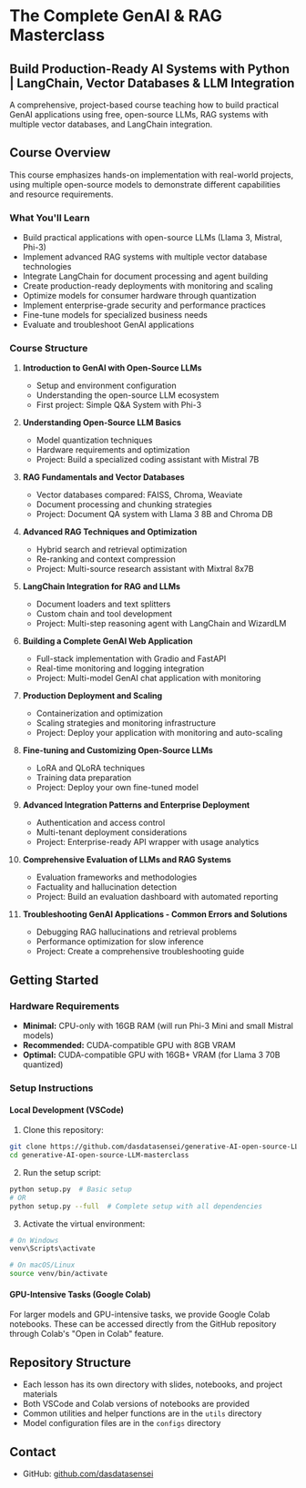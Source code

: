 # The Complete GenAI & RAG Masterclass
## Build Production-Ready AI Systems with Python | LangChain, Vector Databases & LLM Integration

A comprehensive, project-based course teaching how to build practical GenAI applications using free, open-source LLMs, RAG systems with multiple vector databases, and LangChain integration.

## Course Overview

This course emphasizes hands-on implementation with real-world projects, using multiple open-source models to demonstrate different capabilities and resource requirements.

### What You'll Learn

- Build practical applications with open-source LLMs (Llama 3, Mistral, Phi-3)
- Implement advanced RAG systems with multiple vector database technologies
- Integrate LangChain for document processing and agent building
- Create production-ready deployments with monitoring and scaling
- Optimize models for consumer hardware through quantization
- Implement enterprise-grade security and performance practices
- Fine-tune models for specialized business needs
- Evaluate and troubleshoot GenAI applications

### Course Structure

1. **Introduction to GenAI with Open-Source LLMs**
   - Setup and environment configuration
   - Understanding the open-source LLM ecosystem
   - First project: Simple Q&A System with Phi-3

2. **Understanding Open-Source LLM Basics**
   - Model quantization techniques
   - Hardware requirements and optimization
   - Project: Build a specialized coding assistant with Mistral 7B

3. **RAG Fundamentals and Vector Databases**
   - Vector databases compared: FAISS, Chroma, Weaviate
   - Document processing and chunking strategies
   - Project: Document QA system with Llama 3 8B and Chroma DB

4. **Advanced RAG Techniques and Optimization**
   - Hybrid search and retrieval optimization
   - Re-ranking and context compression
   - Project: Multi-source research assistant with Mixtral 8x7B

5. **LangChain Integration for RAG and LLMs**
   - Document loaders and text splitters
   - Custom chain and tool development
   - Project: Multi-step reasoning agent with LangChain and WizardLM

6. **Building a Complete GenAI Web Application**
   - Full-stack implementation with Gradio and FastAPI
   - Real-time monitoring and logging integration
   - Project: Multi-model GenAI chat application with monitoring

7. **Production Deployment and Scaling**
   - Containerization and optimization
   - Scaling strategies and monitoring infrastructure
   - Project: Deploy your application with monitoring and auto-scaling

8. **Fine-tuning and Customizing Open-Source LLMs**
   - LoRA and QLoRA techniques
   - Training data preparation
   - Project: Deploy your own fine-tuned model

9. **Advanced Integration Patterns and Enterprise Deployment**
   - Authentication and access control
   - Multi-tenant deployment considerations
   - Project: Enterprise-ready API wrapper with usage analytics

10. **Comprehensive Evaluation of LLMs and RAG Systems**
    - Evaluation frameworks and methodologies
    - Factuality and hallucination detection
    - Project: Build an evaluation dashboard with automated reporting

11. **Troubleshooting GenAI Applications - Common Errors and Solutions**
    - Debugging RAG hallucinations and retrieval problems
    - Performance optimization for slow inference
    - Project: Create a comprehensive troubleshooting guide

## Getting Started

### Hardware Requirements

- **Minimal:** CPU-only with 16GB RAM (will run Phi-3 Mini and small Mistral models)
- **Recommended:** CUDA-compatible GPU with 8GB VRAM
- **Optimal:** CUDA-compatible GPU with 16GB+ VRAM (for Llama 3 70B quantized)

### Setup Instructions

#### Local Development (VSCode)

1. Clone this repository:
```bash
git clone https://github.com/dasdatasensei/generative-AI-open-source-LLM-masterclass
cd generative-AI-open-source-LLM-masterclass
```

2. Run the setup script:
```bash
python setup.py  # Basic setup
# OR
python setup.py --full  # Complete setup with all dependencies
```

3. Activate the virtual environment:
```bash
# On Windows
venv\Scripts\activate

# On macOS/Linux
source venv/bin/activate
```

#### GPU-Intensive Tasks (Google Colab)

For larger models and GPU-intensive tasks, we provide Google Colab notebooks. These can be accessed directly from the GitHub repository through Colab's "Open in Colab" feature.

## Repository Structure

- Each lesson has its own directory with slides, notebooks, and project materials
- Both VSCode and Colab versions of notebooks are provided
- Common utilities and helper functions are in the `utils` directory
- Model configuration files are in the `configs` directory

## Contact

- GitHub: [github.com/dasdatasensei](https://github.com/dasdatasensei)
